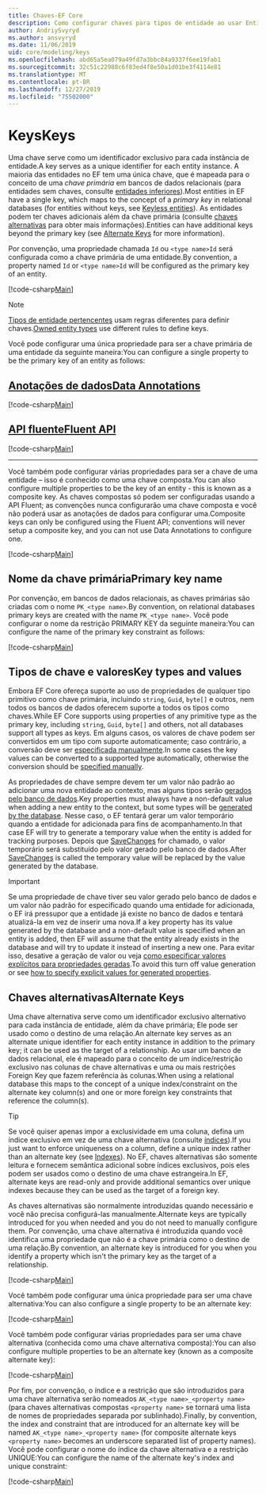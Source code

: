 ```yaml
---
title: Chaves-EF Core
description: Como configurar chaves para tipos de entidade ao usar Entity Framework Core
author: AndriySvyryd
ms.author: ansvyryd
ms.date: 11/06/2019
uid: core/modeling/keys
ms.openlocfilehash: abd65a5ea079a49fd7a3bbc84a9337f6ee19fab1
ms.sourcegitcommit: 32c51c22988c6f83ed4f8e50a1d01be3f4114e81
ms.translationtype: MT
ms.contentlocale: pt-BR
ms.lasthandoff: 12/27/2019
ms.locfileid: "75502000"
---
```

# <a name="keys"></a><span data-ttu-id="3e7b9-103">Keys</span><span class="sxs-lookup"><span data-stu-id="3e7b9-103">Keys</span></span>

<span data-ttu-id="3e7b9-104">Uma chave serve como um identificador exclusivo para cada instância de entidade.</span><span class="sxs-lookup"><span data-stu-id="3e7b9-104">A key serves as a unique identifier for each entity instance.</span></span> <span data-ttu-id="3e7b9-105">A maioria das entidades no EF tem uma única chave, que é mapeada para o conceito de uma *chave primária* em bancos de dados relacionais (para entidades sem chaves, consulte [entidades inferiores](xref:core/modeling/keyless-entity-types)).</span><span class="sxs-lookup"><span data-stu-id="3e7b9-105">Most entities in EF have a single key, which maps to the concept of a *primary key* in relational databases (for entities without keys, see [Keyless entities](xref:core/modeling/keyless-entity-types)).</span></span> <span data-ttu-id="3e7b9-106">As entidades podem ter chaves adicionais além da chave primária (consulte [chaves alternativas](#alternate-keys) para obter mais informações).</span><span class="sxs-lookup"><span data-stu-id="3e7b9-106">Entities can have additional keys beyond the primary key (see [Alternate Keys](#alternate-keys) for more information).</span></span>

<span data-ttu-id="3e7b9-107">Por convenção, uma propriedade chamada `Id` ou `<type name>Id` será configurada como a chave primária de uma entidade.</span><span class="sxs-lookup"><span data-stu-id="3e7b9-107">By convention, a property named `Id` or `<type name>Id` will be configured as the primary key of an entity.</span></span>

[!code-csharp[Main](../../../samples/core/Modeling/Conventions/KeyId.cs?name=KeyId&highlight=3,11)]

> [!NOTE]
> <span data-ttu-id="3e7b9-108">[Tipos de entidade pertencentes](xref:core/modeling/owned-entities) usam regras diferentes para definir chaves.</span><span class="sxs-lookup"><span data-stu-id="3e7b9-108">[Owned entity types](xref:core/modeling/owned-entities) use different rules to define keys.</span></span>

<span data-ttu-id="3e7b9-109">Você pode configurar uma única propriedade para ser a chave primária de uma entidade da seguinte maneira:</span><span class="sxs-lookup"><span data-stu-id="3e7b9-109">You can configure a single property to be the primary key of an entity as follows:</span></span>

## <a name="data-annotationstabdata-annotations"></a>[<span data-ttu-id="3e7b9-110">Anotações de dados</span><span class="sxs-lookup"><span data-stu-id="3e7b9-110">Data Annotations</span></span>](#tab/data-annotations)

[!code-csharp[Main](../../../samples/core/Modeling/DataAnnotations/KeySingle.cs?name=KeySingle&highlight=3)]

## <a name="fluent-apitabfluent-api"></a>[<span data-ttu-id="3e7b9-111">API fluente</span><span class="sxs-lookup"><span data-stu-id="3e7b9-111">Fluent API</span></span>](#tab/fluent-api)

[!code-csharp[Main](../../../samples/core/Modeling/FluentAPI/KeySingle.cs?name=KeySingle&highlight=4)]

***

<span data-ttu-id="3e7b9-112">Você também pode configurar várias propriedades para ser a chave de uma entidade – isso é conhecido como uma chave composta.</span><span class="sxs-lookup"><span data-stu-id="3e7b9-112">You can also configure multiple properties to be the key of an entity - this is known as a composite key.</span></span> <span data-ttu-id="3e7b9-113">As chaves compostas só podem ser configuradas usando a API Fluent; as convenções nunca configurarão uma chave composta e você não poderá usar as anotações de dados para configurar uma.</span><span class="sxs-lookup"><span data-stu-id="3e7b9-113">Composite keys can only be configured using the Fluent API; conventions will never setup a composite key, and you can not use Data Annotations to configure one.</span></span>

[!code-csharp[Main](../../../samples/core/Modeling/FluentAPI/KeyComposite.cs?name=KeyComposite&highlight=4)]

## <a name="primary-key-name"></a><span data-ttu-id="3e7b9-114">Nome da chave primária</span><span class="sxs-lookup"><span data-stu-id="3e7b9-114">Primary key name</span></span>

<span data-ttu-id="3e7b9-115">Por convenção, em bancos de dados relacionais, as chaves primárias são criadas com o nome `PK_<type name>`.</span><span class="sxs-lookup"><span data-stu-id="3e7b9-115">By convention, on relational databases primary keys are created with the name `PK_<type name>`.</span></span> <span data-ttu-id="3e7b9-116">Você pode configurar o nome da restrição PRIMARY KEY da seguinte maneira:</span><span class="sxs-lookup"><span data-stu-id="3e7b9-116">You can configure the name of the primary key constraint as follows:</span></span>

[!code-csharp[Main](../../../samples/core/Modeling/FluentAPI/KeyName.cs?name=KeyName&highlight=5)]

## <a name="key-types-and-values"></a><span data-ttu-id="3e7b9-117">Tipos de chave e valores</span><span class="sxs-lookup"><span data-stu-id="3e7b9-117">Key types and values</span></span>

<span data-ttu-id="3e7b9-118">Embora EF Core ofereça suporte ao uso de propriedades de qualquer tipo primitivo como chave primária, incluindo `string`, `Guid`, `byte[]` e outros, nem todos os bancos de dados oferecem suporte a todos os tipos como chaves.</span><span class="sxs-lookup"><span data-stu-id="3e7b9-118">While EF Core supports using properties of any primitive type as the primary key, including `string`, `Guid`, `byte[]` and others, not all databases support all types as keys.</span></span> <span data-ttu-id="3e7b9-119">Em alguns casos, os valores de chave podem ser convertidos em um tipo com suporte automaticamente; caso contrário, a conversão deve ser [especificada manualmente](xref:core/modeling/value-conversions).</span><span class="sxs-lookup"><span data-stu-id="3e7b9-119">In some cases the key values can be converted to a supported type automatically, otherwise the conversion should be [specified manually](xref:core/modeling/value-conversions).</span></span>

<span data-ttu-id="3e7b9-120">As propriedades de chave sempre devem ter um valor não padrão ao adicionar uma nova entidade ao contexto, mas alguns tipos serão [gerados pelo banco de dados](xref:core/modeling/generated-properties).</span><span class="sxs-lookup"><span data-stu-id="3e7b9-120">Key properties must always have a non-default value when adding a new entity to the context, but some types will be [generated by the database](xref:core/modeling/generated-properties).</span></span> <span data-ttu-id="3e7b9-121">Nesse caso, o EF tentará gerar um valor temporário quando a entidade for adicionada para fins de acompanhamento.</span><span class="sxs-lookup"><span data-stu-id="3e7b9-121">In that case EF will try to generate a temporary value when the entity is added for tracking purposes.</span></span> <span data-ttu-id="3e7b9-122">Depois que [SaveChanges](/dotnet/api/Microsoft.EntityFrameworkCore.DbContext.SaveChanges) for chamado, o valor temporário será substituído pelo valor gerado pelo banco de dados.</span><span class="sxs-lookup"><span data-stu-id="3e7b9-122">After [SaveChanges](/dotnet/api/Microsoft.EntityFrameworkCore.DbContext.SaveChanges) is called the temporary value will be replaced by the value generated by the database.</span></span>

> [!Important]
> <span data-ttu-id="3e7b9-123">Se uma propriedade de chave tiver seu valor gerado pelo banco de dados e um valor não padrão for especificado quando uma entidade for adicionada, o EF irá pressupor que a entidade já existe no banco de dados e tentará atualizá-la em vez de inserir uma nova.</span><span class="sxs-lookup"><span data-stu-id="3e7b9-123">If a key property has its value generated by the database and a non-default value is specified when an entity is added, then EF will assume that the entity already exists in the database and will try to update it instead of inserting a new one.</span></span> <span data-ttu-id="3e7b9-124">Para evitar isso, desative a geração de valor ou veja [como especificar valores explícitos para propriedades geradas](../saving/explicit-values-generated-properties.md).</span><span class="sxs-lookup"><span data-stu-id="3e7b9-124">To avoid this turn off value generation or see [how to specify explicit values for generated properties](../saving/explicit-values-generated-properties.md).</span></span>

## <a name="alternate-keys"></a><span data-ttu-id="3e7b9-125">Chaves alternativas</span><span class="sxs-lookup"><span data-stu-id="3e7b9-125">Alternate Keys</span></span>

<span data-ttu-id="3e7b9-126">Uma chave alternativa serve como um identificador exclusivo alternativo para cada instância de entidade, além da chave primária; Ele pode ser usado como o destino de uma relação.</span><span class="sxs-lookup"><span data-stu-id="3e7b9-126">An alternate key serves as an alternate unique identifier for each entity instance in addition to the primary key; it can be used as the target of a relationship.</span></span> <span data-ttu-id="3e7b9-127">Ao usar um banco de dados relacional, ele é mapeado para o conceito de um índice/restrição exclusivo nas colunas de chave alternativas e uma ou mais restrições Foreign Key que fazem referência às colunas.</span><span class="sxs-lookup"><span data-stu-id="3e7b9-127">When using a relational database this maps to the concept of a unique index/constraint on the alternate key column(s) and one or more foreign key constraints that reference the column(s).</span></span>

> [!TIP]
> <span data-ttu-id="3e7b9-128">Se você quiser apenas impor a exclusividade em uma coluna, defina um índice exclusivo em vez de uma chave alternativa (consulte [índices](indexes.md)).</span><span class="sxs-lookup"><span data-stu-id="3e7b9-128">If you just want to enforce uniqueness on a column, define a unique index rather than an alternate key (see [Indexes](indexes.md)).</span></span> <span data-ttu-id="3e7b9-129">No EF, chaves alternativas são somente leitura e fornecem semântica adicional sobre índices exclusivos, pois eles podem ser usados como o destino de uma chave estrangeira.</span><span class="sxs-lookup"><span data-stu-id="3e7b9-129">In EF, alternate keys are read-only and provide additional semantics over unique indexes because they can be used as the target of a foreign key.</span></span>

<span data-ttu-id="3e7b9-130">As chaves alternativas são normalmente introduzidas quando necessário e você não precisa configurá-las manualmente.</span><span class="sxs-lookup"><span data-stu-id="3e7b9-130">Alternate keys are typically introduced for you when needed and you do not need to manually configure them.</span></span> <span data-ttu-id="3e7b9-131">Por convenção, uma chave alternativa é introduzida quando você identifica uma propriedade que não é a chave primária como o destino de uma relação.</span><span class="sxs-lookup"><span data-stu-id="3e7b9-131">By convention, an alternate key is introduced for you when you identify a property which isn't the primary key as the target of a relationship.</span></span>

[!code-csharp[Main](../../../samples/core/Modeling/Conventions/AlternateKey.cs?name=AlternateKey&highlight=12)]

<span data-ttu-id="3e7b9-132">Você também pode configurar uma única propriedade para ser uma chave alternativa:</span><span class="sxs-lookup"><span data-stu-id="3e7b9-132">You can also configure a single property to be an alternate key:</span></span>

[!code-csharp[Main](../../../samples/core/Modeling/FluentAPI/AlternateKeySingle.cs?name=AlternateKeySingle&highlight=4)]

<span data-ttu-id="3e7b9-133">Você também pode configurar várias propriedades para ser uma chave alternativa (conhecida como uma chave alternativa composta):</span><span class="sxs-lookup"><span data-stu-id="3e7b9-133">You can also configure multiple properties to be an alternate key (known as a composite alternate key):</span></span>

[!code-csharp[Main](../../../samples/core/Modeling/FluentAPI/AlternateKeyComposite.cs?name=AlternateKeyComposite&highlight=4)]

<span data-ttu-id="3e7b9-134">Por fim, por convenção, o índice e a restrição que são introduzidos para uma chave alternativa serão nomeados `AK_<type name>_<property name>` (para chaves alternativas compostas `<property name>` se tornará uma lista de nomes de propriedades separada por sublinhado).</span><span class="sxs-lookup"><span data-stu-id="3e7b9-134">Finally, by convention, the index and constraint that are introduced for an alternate key will be named `AK_<type name>_<property name>` (for composite alternate keys `<property name>` becomes an underscore separated list of property names).</span></span> <span data-ttu-id="3e7b9-135">Você pode configurar o nome do índice da chave alternativa e a restrição UNIQUE:</span><span class="sxs-lookup"><span data-stu-id="3e7b9-135">You can configure the name of the alternate key's index and unique constraint:</span></span>

[!code-csharp[Main](../../../samples/core/Modeling/FluentAPI/AlternateKeyName.cs?name=AlternateKeyName&highlight=5)]

